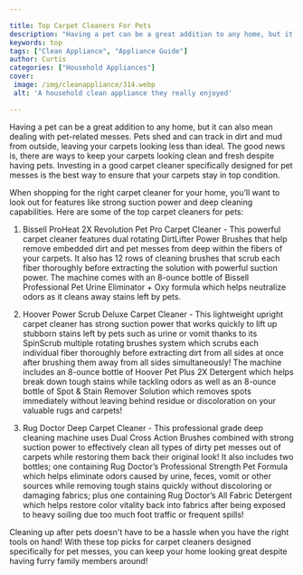 ```yaml
---

title: Top Carpet Cleaners For Pets
description: "Having a pet can be a great addition to any home, but it can also mean dealing with pet-related messes. Pets shed and can track in...lets find out"
keywords: top
tags: ["Clean Appliance", "Appliance Guide"]
author: Curtis
categories: ["Household Appliances"]
cover: 
 image: /img/cleanappliance/314.webp
 alt: 'A household clean appliance they really enjoyed'

---
```


Having a pet can be a great addition to any home, but it can also mean dealing with pet-related messes. Pets shed and can track in dirt and mud from outside, leaving your carpets looking less than ideal. The good news is, there are ways to keep your carpets looking clean and fresh despite having pets. Investing in a good carpet cleaner specifically designed for pet messes is the best way to ensure that your carpets stay in top condition. 

When shopping for the right carpet cleaner for your home, you’ll want to look out for features like strong suction power and deep cleaning capabilities. Here are some of the top carpet cleaners for pets: 

1. Bissell ProHeat 2X Revolution Pet Pro Carpet Cleaner - This powerful carpet cleaner features dual rotating DirtLifter Power Brushes that help remove embedded dirt and pet messes from deep within the fibers of your carpets. It also has 12 rows of cleaning brushes that scrub each fiber thoroughly before extracting the solution with powerful suction power. The machine comes with an 8-ounce bottle of Bissell Professional Pet Urine Eliminator + Oxy formula which helps neutralize odors as it cleans away stains left by pets. 

2. Hoover Power Scrub Deluxe Carpet Cleaner - This lightweight upright carpet cleaner has strong suction power that works quickly to lift up stubborn stains left by pets such as urine or vomit thanks to its SpinScrub multiple rotating brushes system which scrubs each individual fiber thoroughly before extracting dirt from all sides at once after brushing them away from all sides simultaneously! The machine includes an 8-ounce bottle of Hoover Pet Plus 2X Detergent which helps break down tough stains while tackling odors as well as an 8-ounce bottle of Spot & Stain Remover Solution which removes spots immediately without leaving behind residue or discoloration on your valuable rugs and carpets! 

3. Rug Doctor Deep Carpet Cleaner - This professional grade deep cleaning machine uses Dual Cross Action Brushes combined with strong suction power to effectively clean all types of dirty pet messes out of carpets while restoring them back their original look! It also includes two bottles; one containing Rug Doctor’s Professional Strength Pet Formula which helps eliminate odors caused by urine, feces, vomit or other sources while removing tough stains quickly without discoloring or damaging fabrics; plus one containing Rug Doctor’s All Fabric Detergent which helps restore color vitality back into fabrics after being exposed to heavy soiling due too much foot traffic or frequent spills! 

Cleaning up after pets doesn't have to be a hassle when you have the right tools on hand! With these top picks for carpet cleaners designed specifically for pet messes, you can keep your home looking great despite having furry family members around!
